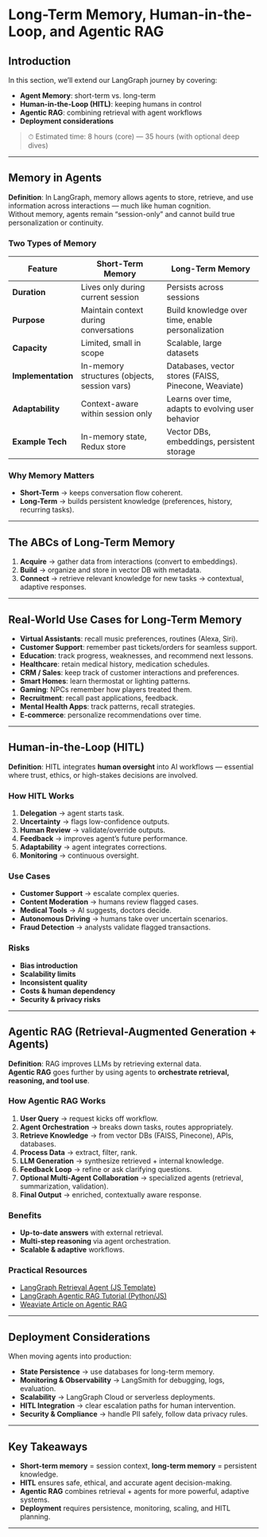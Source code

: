# Long-Term Memory, Human-in-the-Loop, and Agentic RAG

## Introduction

In this section, we’ll extend our LangGraph journey by covering:

- **Agent Memory**: short-term vs. long-term
- **Human-in-the-Loop (HITL)**: keeping humans in control
- **Agentic RAG**: combining retrieval with agent workflows
- **Deployment considerations**

> ⏱ Estimated time: 8 hours (core) — 35 hours (with optional deep dives)

---

## Memory in Agents

**Definition**: In LangGraph, memory allows agents to store, retrieve, and use information across interactions — much like human cognition.  
Without memory, agents remain “session-only” and cannot build true personalization or continuity.

### Two Types of Memory

| Feature            | Short-Term Memory                            | Long-Term Memory                                     |
| ------------------ | -------------------------------------------- | ---------------------------------------------------- |
| **Duration**       | Lives only during current session            | Persists across sessions                             |
| **Purpose**        | Maintain context during conversations        | Build knowledge over time, enable personalization    |
| **Capacity**       | Limited, small in scope                      | Scalable, large datasets                             |
| **Implementation** | In-memory structures (objects, session vars) | Databases, vector stores (FAISS, Pinecone, Weaviate) |
| **Adaptability**   | Context-aware within session only            | Learns over time, adapts to evolving user behavior   |
| **Example Tech**   | In-memory state, Redux store                 | Vector DBs, embeddings, persistent storage           |

### Why Memory Matters

- **Short-Term** → keeps conversation flow coherent.
- **Long-Term** → builds persistent knowledge (preferences, history, recurring tasks).

---

## The ABCs of Long-Term Memory

1. **Acquire** → gather data from interactions (convert to embeddings).
2. **Build** → organize and store in vector DB with metadata.
3. **Connect** → retrieve relevant knowledge for new tasks → contextual, adaptive responses.

---

## Real-World Use Cases for Long-Term Memory

- **Virtual Assistants**: recall music preferences, routines (Alexa, Siri).
- **Customer Support**: remember past tickets/orders for seamless support.
- **Education**: track progress, weaknesses, and recommend next lessons.
- **Healthcare**: retain medical history, medication schedules.
- **CRM / Sales**: keep track of customer interactions and preferences.
- **Smart Homes**: learn thermostat or lighting patterns.
- **Gaming**: NPCs remember how players treated them.
- **Recruitment**: recall past applications, feedback.
- **Mental Health Apps**: track patterns, recall strategies.
- **E-commerce**: personalize recommendations over time.

---

## Human-in-the-Loop (HITL)

**Definition**: HITL integrates **human oversight** into AI workflows — essential where trust, ethics, or high-stakes decisions are involved.

### How HITL Works

1. **Delegation** → agent starts task.
2. **Uncertainty** → flags low-confidence outputs.
3. **Human Review** → validate/override outputs.
4. **Feedback** → improves agent’s future performance.
5. **Adaptability** → agent integrates corrections.
6. **Monitoring** → continuous oversight.

### Use Cases

- **Customer Support** → escalate complex queries.
- **Content Moderation** → humans review flagged cases.
- **Medical Tools** → AI suggests, doctors decide.
- **Autonomous Driving** → humans take over uncertain scenarios.
- **Fraud Detection** → analysts validate flagged transactions.

### Risks

- **Bias introduction**
- **Scalability limits**
- **Inconsistent quality**
- **Costs & human dependency**
- **Security & privacy risks**

---

## Agentic RAG (Retrieval-Augmented Generation + Agents)

**Definition**: RAG improves LLMs by retrieving external data.  
**Agentic RAG** goes further by using agents to **orchestrate retrieval, reasoning, and tool use**.

### How Agentic RAG Works

1. **User Query** → request kicks off workflow.
2. **Agent Orchestration** → breaks down tasks, routes appropriately.
3. **Retrieve Knowledge** → from vector DBs (FAISS, Pinecone), APIs, databases.
4. **Process Data** → extract, filter, rank.
5. **LLM Generation** → synthesize retrieved + internal knowledge.
6. **Feedback Loop** → refine or ask clarifying questions.
7. **Optional Multi-Agent Collaboration** → specialized agents (retrieval, summarization, validation).
8. **Final Output** → enriched, contextually aware response.

### Benefits

- **Up-to-date answers** with external retrieval.
- **Multi-step reasoning** via agent orchestration.
- **Scalable & adaptive** workflows.

### Practical Resources

- [LangGraph Retrieval Agent (JS Template)](https://github.com/langchain-ai/langgraph)
- [LangGraph Agentic RAG Tutorial (Python/JS)](https://python.langchain.com)
- [Weaviate Article on Agentic RAG](https://weaviate.io)

---

## Deployment Considerations

When moving agents into production:

- **State Persistence** → use databases for long-term memory.
- **Monitoring & Observability** → LangSmith for debugging, logs, evaluation.
- **Scalability** → LangGraph Cloud or serverless deployments.
- **HITL Integration** → clear escalation paths for human intervention.
- **Security & Compliance** → handle PII safely, follow data privacy rules.

---

## Key Takeaways

- **Short-term memory** = session context, **long-term memory** = persistent knowledge.
- **HITL** ensures safe, ethical, and accurate agent decision-making.
- **Agentic RAG** combines retrieval + agents for more powerful, adaptive systems.
- **Deployment** requires persistence, monitoring, scaling, and HITL planning.

---
